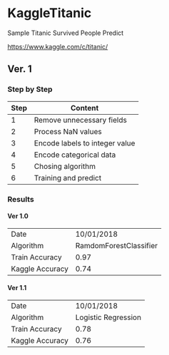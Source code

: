 # KaggleTitanic


Sample Titanic Survived People Predict

https://www.kaggle.com/c/titanic/


## Ver. 1 ##

### Step by Step ###
|Step| Content|
| -------- | -------- | 
|1|Remove unnecessary fields|
|2|Process NaN values|
|3|Encode labels to integer value|
|4|Encode categorical data|
|5|Chosing algorithm|
|6|Training and predict|

### Results ###

#### Ver 1.0 ####
|             |             |
| -------- | -------- |
| Date | 10/01/2018 |
| Algorithm | RamdomForestClassifier |
| Train Accuracy | 0.97  |
| Kaggle Accuracy| 0.74 |


#### Ver 1.1 ####
|             |             |
| -------- | -------- |
| Date | 10/01/2018 |
| Algorithm | Logistic Regression |
| Train Accuracy | 0.78  |
| Kaggle Accuracy| 0.76 |

